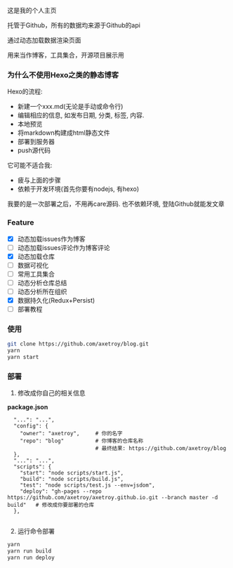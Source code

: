 这是我的个人主页

托管于Github，所有的数据均来源于Github的api

通过动态加载数据渲染页面

用来当作博客，工具集合，开源项目展示用

### 为什么不使用Hexo之类的静态博客

Hexo的流程: 

- 新建一个xxx.md(无论是手动或命令行)
- 编辑相应的信息, 如发布日期, 分类, 标签, 内容. 
- 本地预览
- 将markdown构建成html静态文件
- 部署到服务器
- push源代码

它可能不适合我: 
- 疲与上面的步骤
- 依赖于开发环境(首先你要有nodejs, 有hexo)

我要的是一次部署之后，不用再care源码. 也不依赖环境, 登陆Github就能发文章

### Feature

- [x] 动态加载issues作为博客
- [ ] 动态加载issues评论作为博客评论
- [x] 动态加载仓库
- [ ] 数据可视化
- [ ] 常用工具集合
- [ ] 动态分析仓库总结
- [ ] 动态分析所在组织
- [x] 数据持久化(Redux+Persist)
- [ ] 部署教程

### 使用

```bash
git clone https://github.com/axetroy/blog.git
yarn
yarn start
```

### 部署

1. 修改成你自己的相关信息

**package.json**

```
  "...": "...",
  "config": {
    "owner": "axetroy",     # 你的名字
    "repo": "blog"          # 你博客的仓库名称
                            # 最终结果: https://github.com/axetroy/blog
  },
  "...": "...",
  "scripts": {
    "start": "node scripts/start.js",
    "build": "node scripts/build.js",
    "test": "node scripts/test.js --env=jsdom",
    "deploy": "gh-pages --repo https://github.com/axetroy/axetroy.github.io.git --branch master -d build"   # 修改成你要部署的仓库
  },
  
```

2. 运行命令部署

```bash
yarn
yarn run build
yarn run deploy
```
